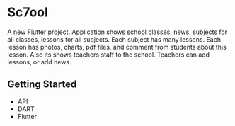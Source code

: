 # Sc7ool

A new Flutter project.
Application shows school classes, news, subjects for all classes, lessons for all subjects. Each subject has many lessons. Each lesson has photos, charts, pdf files, and comment from students about this lesson. Also its shows teachers staff to the school. Teachers can add lessons, or add news.

## Getting Started
* API
* DART
* Flutter
